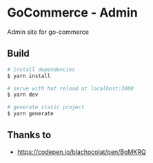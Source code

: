 # GoCommerce - Admin

Admin site for go-commerce

## Build

```bash
# install dependencies
$ yarn install

# serve with hot reload at localhost:3000
$ yarn dev

# generate static project
$ yarn generate
```

## Thanks to

- https://codepen.io/blachocolat/pen/BgMKRQ
